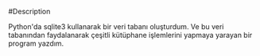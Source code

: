 #Description

Python'da sqlite3 kullanarak bir veri tabanı oluşturdum.
Ve bu veri tabanından faydalanarak çeşitli kütüphane işlemlerini yapmaya yarayan bir program yazdım.
